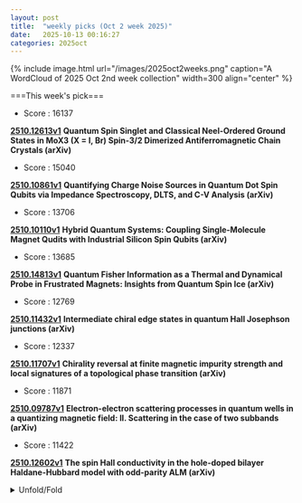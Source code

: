 ```yaml
---
layout: post
title:  "weekly picks (Oct 2 week 2025)"
date:   2025-10-13 00:16:27
categories: 2025oct
---
```


{% include image.html url="/images/2025oct2weeks.png" caption="A WordCloud of 2025 Oct 2nd week collection" width=300 align="center" %}




===This week's pick===


* Score : 16137


**[2510.12613v1](https://arxiv.org/abs/2510.12613)** **Quantum Spin Singlet and Classical Neel-Ordered Ground States in MoX3 (X = I, Br) Spin-3/2 Dimerized Antiferromagnetic Chain Crystals (arXiv)**


* Score : 15040


**[2510.10861v1](https://arxiv.org/abs/2510.10861)** **Quantifying Charge Noise Sources in Quantum Dot Spin Qubits via Impedance Spectroscopy, DLTS, and C-V Analysis (arXiv)**



* Score : 13706


**[2510.10110v1](https://arxiv.org/abs/2510.10110)** **Hybrid Quantum Systems: Coupling Single-Molecule Magnet Qudits with Industrial Silicon Spin Qubits (arXiv)**


* Score : 13685

**[2510.14813v1](https://arxiv.org/abs/2510.14813)** **Quantum Fisher Information as a Thermal and Dynamical Probe in Frustrated Magnets: Insights from Quantum Spin Ice (arXiv)**


* Score : 12769

**[2510.11432v1](https://arxiv.org/abs/2510.11432)** **Intermediate chiral edge states in quantum Hall Josephson junctions (arXiv)**



* Score : 12337

**[2510.11707v1](https://arxiv.org/abs/2510.11707)** **Chirality reversal at finite magnetic impurity strength and local signatures of a topological phase transition (arXiv)**



* Score : 11871

**[2510.09787v1](https://arxiv.org/abs/2510.09787)** **Electron-electron scattering processes in quantum wells in a quantizing magnetic field: II. Scattering in the case of two subbands (arXiv)**



* Score : 11422

**[2510.12602v1](https://arxiv.org/abs/2510.12602)** **The spin Hall conductivity in the hole-doped bilayer Haldane-Hubbard model with odd-parity ALM (arXiv)**

<details id="myDetails">
  <summary> Unfold/Fold </summary>
  {% capture markdowncontent %}





---
10/18


1. **[s41598-025-23734-0](https://www.nature.com/articles/s41598-025-23734-0)** Correction: Magnetic susceptibility components reveal different aspects of neurodegeneration in alpha-synucleinopathies (Scientific Reports)


1. *[s41598-025-20070-1](https://www.nature.com/articles/s41598-025-20070-1)** Spin texture in Bose–Einstein condensates confined in spin-dependent optical lattices (Scientific Reports)


1. **[kvdn-skn1](http://link.aps.org/doi/10.1103/kvdn-skn1)** Kinetic Uncertainty Relations for Quantum Transport (PRL)

1. **[2qgp-v27h](http://link.aps.org/doi/10.1103/2qgp-v27h)** Critical Gate Distance for Wigner Crystallization in the Two-Dimensional Electron Gas (PRL)

1. **[ppys-lx68](http://link.aps.org/doi/10.1103/ppys-lx68)** Invariant Measures in Time-Delay Coordinates for Unique Dynamical System Identification (PRL)





---
10/17


1. **[2510.13866v1](https://arxiv.org/abs/2510.13866)** FFT-Accelerated Auxiliary Variable MCMC for Fermionic Lattice Models: A Determinant-Free Approach with O(N Log N) Complexity (arXiv)

1. **[2510.13874v1](https://arxiv.org/abs/2510.13874)** Spontaneous Breaking of the SU(3) Flavor Symmetry in a Quantum Hall Valley Nematic (arXiv)

1. **[2510.13943v1](https://arxiv.org/abs/2510.13943)** Yamaji effect in models of underdoped cuprates (arXiv)

1. **[2510.13960v1](https://arxiv.org/abs/2510.13960)** Unconventional criticality in O(D)-invariant loop-constrained Landau theory (arXiv)

1. **[2510.14048v1](https://arxiv.org/abs/2510.14048)** Comparative study of phonon-limited carrier transport in the Weyl semimetal TaAs family (arXiv)

1. **[2510.14080v1](https://arxiv.org/abs/2510.14080)** Towards a unified mechanistic understanding of the electrical response of bipolar nanofluidic systems (arXiv)

1. **[2510.14175v1](https://arxiv.org/abs/2510.14175)** Mapping Temperature Using Transmission Kikuchi Diffraction (arXiv)

1. **[2510.14181v1](https://arxiv.org/abs/2510.14181)** Phenomenological Ehrenfest Dynamics with Topological and Geometric Phase Effects and the curious case of Elliptical intersection (arXiv)

1. **[2510.14191v1](https://arxiv.org/abs/2510.14191)** Experimental Demonstration of a Superconductor SFQ-Based ADC for High-Frequency Signal Acquisition (arXiv)

1. **[2510.14216v1](https://arxiv.org/abs/2510.14216)** Magnetic Flux-induced Higher-order Topological Superconductors (arXiv)

1. **[2510.14225v1](https://arxiv.org/abs/2510.14225)** Impurity-induced spin density wave in the thermoelectric layered cobaltite [Ca2CoO3]0.62[CoO2] (arXiv)

1. **[2510.14259v1](https://arxiv.org/abs/2510.14259)** Superconductivity in UTe2 from local noncentrosymmetricity (arXiv)

1. **[2510.14288v1](https://arxiv.org/abs/2510.14288)** Multi-orbital Dirac superconductors and their realization of higher-order topology (arXiv)

1. **[2510.14322v1](https://arxiv.org/abs/2510.14322)** Effect of decorating NiO nanoparticles on superconducting properties of YBCO (arXiv)

1. **[2510.14370v1](https://arxiv.org/abs/2510.14370)** Frustration-driven unconventional magnetism in the Mn2+ (S= 5/2) based two-dimensional triangular-lattice antiferromagnet Ba3MnTa2O9 (arXiv)

1. **[2510.14404v1](https://arxiv.org/abs/2510.14404)** Electric field-induced spin-valley locking in twisted bilayer buckled honeycomb materials (arXiv)

1. **[2510.14447v1](https://arxiv.org/abs/2510.14447)** Linearly polarized light enables chiral edge transport in quasi-2D Dirac materials (arXiv)

1. **[2510.14452v1](https://arxiv.org/abs/2510.14452)** Quasiclassical theory of vortex states in locally non-centrosymmetric superconductors: application to CeRh2As2 (arXiv)

1. **[2510.14456v1](https://arxiv.org/abs/2510.14456)** Cryogenic temperature dependence and hysteresis of surface-trap-induced gate leakage in GaN high-electron-mobility transistors (arXiv)

1. **[2510.14492v1](https://arxiv.org/abs/2510.14492)** Emergent Shastry-Sutherland network from square-kagome Heisenberg antiferromagnet with trimerization (arXiv)

1. **[2510.14505v1](https://arxiv.org/abs/2510.14505)** 23Na-NMR study on the one-dimensional superoxide spin-chain compound NaO2 (arXiv)

1. **[2510.14567v1](https://arxiv.org/abs/2510.14567)** The fate of disorder in twisted bilayer graphene near the magic angle (arXiv)

1. **[2510.14593v1](https://arxiv.org/abs/2510.14593)** Interplay of ferromagnetism, nematicity and Fermi surface nesting in kagome flat band (arXiv)

1. **[2510.14685v1](https://arxiv.org/abs/2510.14685)** Bosonic Laughlin and Moore-Read states from non-Chern flat bands (arXiv)

1. **[2510.14689v1](https://arxiv.org/abs/2510.14689)** Magnetic D-brane solitons: skyrmion strings ending on a N\'eel wall in chiral magnets (arXiv)

1. **[2510.14695v1](https://arxiv.org/abs/2510.14695)** Quantum beats of exciton-polarons in CsPbI3 perovskite nanocrystals (arXiv)

1. **[2510.14721v1](https://arxiv.org/abs/2510.14721)** Fundamental quantum and relativistic formulation of thermal noise and linear conductance in an 1D quasi-particle ensemble under ballistic transport-regime (arXiv)

1. **[2510.14724v1](https://arxiv.org/abs/2510.14724)** Crossed surface flat bands in three-dimensional superconducting altermagnets (arXiv)

1. **[2510.14774v1](https://arxiv.org/abs/2510.14774)** Quantum oscillations and transport properties of layered single-crystal SrCu4As2 (arXiv)


1. **[2510.14867v1](https://arxiv.org/abs/2510.14867)** Disorder-assisted Spin-Filtering at Metal/Ferromagnet Interfaces: An Alternative Route to Anisotropic Magnetoresistance (arXiv)

1. **[2510.14868v1](https://arxiv.org/abs/2510.14868)** Electron transport in junctions between altermagnets (arXiv)

1. **[2510.14899v1](https://arxiv.org/abs/2510.14899)** Electric field controlled second-order anomalous Hall effect in altermagnets (arXiv)

1. **[2510.14903v1](https://arxiv.org/abs/2510.14903)** Skyrmion behavior in attractive-repulsive square array of pinning centers (arXiv)

1. **[2510.14951v1](https://arxiv.org/abs/2510.14951)** A universal description of Mott insulators: Characterizing quantum phases beyond broken symmetries (arXiv)

1. **[2509.21432v1](https://arxiv.org/abs/2509.21432)** Extra force in charged resonant capacitors: a new macroscopic effect of vacuum fluctuations ? (arXiv)

1. **[2510.14041v1](https://arxiv.org/abs/2510.14041)** Nonlinear near-field spectroscopy of exciton-polaritons in a van der Waals layered waveguide (arXiv)

1. **[2510.14174v1](https://arxiv.org/abs/2510.14174)** A large spin-splitting altermagnet designed from the hydroxylated MBene monolayer (arXiv)

1. **[2510.14701v1](https://arxiv.org/abs/2510.14701)** Identification of formation of amorphous Si phase in SiOxNy films produced by plasma enhanced chemical vapor deposition (arXiv)

1. **[2510.14764v1](https://arxiv.org/abs/2510.14764)** Quantum Knizhnik-Zamolodchikov Equations and Integrability of Quantum Field Theories with Time-dependent Interaction Strength (arXiv)



---
10/16



1. **[s42005-025-02316-6](https://www.nature.com/articles/s42005-025-02316-6)** Charge density wave with suppressed long-range structural modulation in canted antiferromagnetic kagome FeGe (Communications Physics)

1. **[s42005-025-02317-5](https://www.nature.com/articles/s42005-025-02317-5)** Enhanced continuous-variable quantum key distribution protocol via adaptive signal processing (Communications Physics)

1. **[s41586-025-09583-x](https://www.nature.com/articles/s41586-025-09583-x)** Efficient quantum thermal simulation (Nature)


1. **[s41598-025-19751-8](https://www.nature.com/articles/s41598-025-19751-8)** Double-layer silicon-based optical phased array transceiver based on cascaded phase control (Scientific Reports)




1. **[39vh-84n1](http://link.aps.org/doi/10.1103/39vh-84n1)** Generalized Indefinite Causal Orders in an Integrated Quantum Switch (PRL)

1. **[x19r-pzyb](http://link.aps.org/doi/10.1103/x19r-pzyb)** Multimode Cavity QED Ising Spin Glass (PRL)

1. **[2cx4-b82c](http://link.aps.org/doi/10.1103/2cx4-b82c)** Lindbladian Simulation with Logarithmic Precision Scaling via Two Ancillas (PRL)


1. **[skhj-cj9p](http://link.aps.org/doi/10.1103/skhj-cj9p)** Extracting the Speed of Sound in Heavy-Ion Collisions: A Study of Quantum-Initiated Fluctuations and Thermalization (PRL)

1. **[1z52-p73t](http://link.aps.org/doi/10.1103/1z52-p73t)** Addressing the Correlation of Stokes-Shifted Photons Emitted from Two Quantum Emitters (PRL)

1. **[lylq-m63c](http://link.aps.org/doi/10.1103/lylq-m63c)** Femtosecond and Attosecond Phase-Space Correlations in Few-Particle Photoelectron Pulses (PRL)

1. **[b5h4-ppdf](http://link.aps.org/doi/10.1103/b5h4-ppdf)** Selective Excitation of Collective Modes in Multiband Superconductor MgB2 (PRL)

1. **[2t6l-sqmj](http://link.aps.org/doi/10.1103/2t6l-sqmj)** Superconductivity at 28 K in Sodium Graphite Intercalation Compound under High Pressure (PRL)

1. **[35ff-84fc](http://link.aps.org/doi/10.1103/35ff-84fc)** Quantitative Role of Phonons and Elasticity in Tuning Uniaxial Negative Thermal Expansion of MZr2(M=Fe,Co, and Ni) (PRL)

1. **[x6k9-wgk9](http://link.aps.org/doi/10.1103/x6k9-wgk9)** Imaging Sublattice Cooper-Pair Density Waves in Monolayer 1T′MoTe2 (PRL)

1. **[lcz1-f5v9](http://link.aps.org/doi/10.1103/lcz1-f5v9)** Transition from Near-Field to Extreme Near-Field Radiative Heat Transfer (PRL)

1. **[7b3m-8zvz](http://link.aps.org/doi/10.1103/7b3m-8zvz)** Electrically Detected Magnetic Resonance in Ambipolar Polymer Field-Effect Transistors (PRL)

1. **[xx9z-4j6c](http://link.aps.org/doi/10.1103/xx9z-4j6c)** Superdiffusive Transport in Chaotic Quantum Systems with Nodal Interactions (PRL)

1. **[fql8-f3tl](http://link.aps.org/doi/10.1103/fql8-f3tl)** Unconventional Hall Effect in Gapless Superconductors: Transverse Supercurrent Converted from Normal Current (PRL)

1. **[qls7-tr4v](http://link.aps.org/doi/10.1103/qls7-tr4v)** Identifying Electronic Doorway States in Secondary Electron Emission from Layered Materials (PRL)

1. **[nsky-zmzp](http://link.aps.org/doi/10.1103/nsky-zmzp)** Shot Noise of Photocurrents in Magnetic Quantum Materials (PRL)

1. **[jnpb-2mxx](http://link.aps.org/doi/10.1103/jnpb-2mxx)** Magnon-Magnon Interaction Induced by Nonlinear Spin-Wave Dynamics (PRL)

1. **[qphl-qd37](http://link.aps.org/doi/10.1103/qphl-qd37)** Topologically Tunable Polaritons Based on a Two-Dimensional Crystal in a Photonic Lattice (PRL)

1. **[kskc-qlb3](http://link.aps.org/doi/10.1103/kskc-qlb3)** Phase Matching of High Harmonic Generation in Twisted van der Waals Crystals (PRL)

1. **[llys-8b4p](http://link.aps.org/doi/10.1103/llys-8b4p)** Photomagnetic-Chiral Anisotropy Mediated by Chirality-Driven Asymmetric Spin Splitting (PRL)

1. **[ccjj-6ksn](http://link.aps.org/doi/10.1103/ccjj-6ksn)** Nested Stochastic Resetting: Nonequilibrium Steady States and Exact Correlations (PRL)

1. **[ltdt-hvh7](http://link.aps.org/doi/10.1103/ltdt-hvh7)** Principled Model Selection for Stochastic Dynamics (PRL)

1. **[yls4-kdvj](http://link.aps.org/doi/10.1103/yls4-kdvj)** Dynamical Phase Transitions in Nonequilibrium Networks (PRL)

1. **[7hcf-p1yk](http://link.aps.org/doi/10.1103/7hcf-p1yk)** Spontaneous Emergence of Run-and-Tumble-Like Dynamics in a Robotic Analog of <i>Chlamydomonas</i>: Experiment and Theory (PRL)



1. **[2510.12880v1](https://arxiv.org/abs/2510.12880)** The Kitaev-AKLT model (arXiv)

1. **[2510.12884v1](https://arxiv.org/abs/2510.12884)** Multi-Q spin-valley order in twisted WSe2 (arXiv)

1. **[2510.12888v1](https://arxiv.org/abs/2510.12888)** Exotic Surface Stripe Orders in Correlated Kagome Metal CsCr3Sb5 (arXiv)

1. **[2510.12918v1](https://arxiv.org/abs/2510.12918)** Incommensurate Twisted Bilayer Graphene: emerging quasi-periodicity and stability (arXiv)

1. **[2510.12990v1](https://arxiv.org/abs/2510.12990)** Dynamical breaking of inversion symmetry and strong second harmonic generation with nonlinear phonons (arXiv)

1. **[2510.13041v1](https://arxiv.org/abs/2510.13041)** High Stability Mechanical Frequency Sensing beyond the Linear Regime (arXiv)

1. **[2510.13045v1](https://arxiv.org/abs/2510.13045)** Entanglement spectrum of gapless topological phases: a case study with topological superconductors (arXiv)

1. **[2510.13098v1](https://arxiv.org/abs/2510.13098)** Flat bands in condensed-matter systems -- perspective for magnetism and superconductivity (arXiv)

1. **[2510.13319v1](https://arxiv.org/abs/2510.13319)** Spin-Selective Second-Order Topological Insulators Enabling Cornertronics in 2D Altermagnets (arXiv)

1. **[2510.13342v1](https://arxiv.org/abs/2510.13342)** Evolution of the superconductivity in pressurized La3-xSmxNi2O7 (arXiv)

1. **[2510.13373v1](https://arxiv.org/abs/2510.13373)** Hybrid light-matter boundaries of graphene in a chiral cavity (arXiv)

1. **[2510.13457v1](https://arxiv.org/abs/2510.13457)** Magnetically controllable nonlinear valley Hall effect in centrosymmetric ferromagnets (arXiv)

1. **[2510.13471v1](https://arxiv.org/abs/2510.13471)** Buckling and flat bands in twisted bilayer graphene (arXiv)

1. **[2510.13530v1](https://arxiv.org/abs/2510.13530)** Interplay of magnetic and thermodynamic responses in the kagome-triangular system (arXiv)

1. **[2510.13578v1](https://arxiv.org/abs/2510.13578)** Statistical Structure of Charge Disorder in Si/SiGe Quantum Dots (arXiv)

1. **[2510.13603v1](https://arxiv.org/abs/2510.13603)** First-order phase transition driven by competing charge-order fluctuations in 1T'-TaTe2 (arXiv)

1. **[2510.13635v1](https://arxiv.org/abs/2510.13635)** Evidence for a field-induced Lifshitz transition in the Weyl semimetal CeAlSi (arXiv)

1. **[2510.13641v1](https://arxiv.org/abs/2510.13641)** Momentum-Resolved Spectroscopy of Superconductivity with the Quantum Twisting Microscope (arXiv)

1. **[2510.13646v1](https://arxiv.org/abs/2510.13646)** Excitonic optical absorption in strained monolayer CrSBr (arXiv)

1. **[2510.13667v1](https://arxiv.org/abs/2510.13667)** Excitonic correlations in the equilibrium and voltage-biased bilayer Hubbard model: multi-orbital two-particle self-consistent approach (arXiv)

1. **[2510.13769v1](https://arxiv.org/abs/2510.13769)** Optical Response of Graphene Quantum Dots in the Visible Spectrum: A Combined DFT-QED Approach (arXiv)

1. **[2510.12875v1](https://arxiv.org/abs/2510.12875)** Tunable quantum Mpemba effect in long-range interacting systems (arXiv)

1. **[2510.13384v1](https://arxiv.org/abs/2510.13384)** Strong- vs weak-coupling lasing in polymer-film microcavities (arXiv)

1. **[2510.13420v1](https://arxiv.org/abs/2510.13420)** Angular Emission Properties of Strained Transition-Metal Dichalcogenides (arXiv)

1. **[2510.13577v1](https://arxiv.org/abs/2510.13577)** Emergent Discrete Time Crystals on Digital Quantum Computers: Boundary-Protected and Ancilla-Induced Disorder Mechanisms of Thermalization Slowdown (arXiv)

1. **[2510.13581v1](https://arxiv.org/abs/2510.13581)** Yang-Lee edge singularity and quantum criticality in non-Hermitian PXP model (arXiv)

1. **[2510.13618v1](https://arxiv.org/abs/2510.13618)** Coupled electric dipole model for a Su-Schrieffer-Heeger chain of optically resonant coreshell nanoparticles (arXiv)

1. **[2510.13674v1](https://arxiv.org/abs/2510.13674)** Spin Readout in a 22 nm Node Integrated Circuit (arXiv)

1. **[2510.13782v1](https://arxiv.org/abs/2510.13782)** Structure and magnetism of MnGe thin films grown with a non-magnetic CrSi template (arXiv)





---
10/15


1. **[s41567-025-03045-x](https://www.nature.com/articles/s41567-025-03045-x)** Ultrafast topological control (Nature Physics)

1. **[s41567-025-03060-y](https://www.nature.com/articles/s41567-025-03060-y)** Nodal hybridization in a two-dimensional heavy-fermion material (Nature Physics)

1. **[s42005-025-02334-4](https://www.nature.com/articles/s42005-025-02334-4)** Quantum stochastic resonance in a single-photon emitter (Communications Physics)

1. **[s42005-025-02313-9](https://www.nature.com/articles/s42005-025-02313-9)** Exceptional coupling via multiple channels for crosstalk suppression and flat band with staggered on-site potentials (Communications Physics)


1. **[cjkh-1z6c](http://link.aps.org/doi/10.1103/cjkh-1z6c)** Conditional Mutual Information and Information-Theoretic Phases of Decohered Gibbs States (PRL)

1. **[dryx-l5rt](http://link.aps.org/doi/10.1103/dryx-l5rt)** Energetic Advantages for Quantum Agents in Online Execution of Complex Strategies (PRL)

1. **[gyvf-s5bd](http://link.aps.org/doi/10.1103/gyvf-s5bd)** Measuring Full Counting Statistics in a Trapped-Ion Quantum Simulator (PRL)

1. **[jpms-v3kw](http://link.aps.org/doi/10.1103/jpms-v3kw)** On-Chip Verified Quantum Computation with an Ion-Trap Quantum Processing Unit (PRL)

1. **[bqwm-ll5y](http://link.aps.org/doi/10.1103/bqwm-ll5y)** Bell Nonlocality in Quantum Networks with Unreliable Sources: Loophole-Free Postelection via Self-Testing (PRL)

1. **[nwzw-tqzp](http://link.aps.org/doi/10.1103/nwzw-tqzp)** Closing the Detection Loophole in the Triangle Network with High-Dimensional Photonic States (PRL)

1. **[d8m7-5xxx](http://link.aps.org/doi/10.1103/d8m7-5xxx)** New Chiral Structures for Baryon Number Violating Nucleon Decays (PRL)

1. **[jm4m-rpyc](http://link.aps.org/doi/10.1103/jm4m-rpyc)** Spontaneous Emission from Electronic Metastable Resonance States (PRL)

1. **[qj5x-t71k](http://link.aps.org/doi/10.1103/qj5x-t71k)** Meissner-like Currents of Photons in Anomalous Superradiant Phases (PRL)

1. **[5hf5-pg3t](http://link.aps.org/doi/10.1103/5hf5-pg3t)** Two-Dimensional Topological Edge States in Periodic Space-Time Interfaces (PRL)

1. **[djz5-2lsn](http://link.aps.org/doi/10.1103/djz5-2lsn)** Persistence in Physical Systems: An Application to Soil Moisture Memory (PRL)

1. **[km2j-3zy2](http://link.aps.org/doi/10.1103/km2j-3zy2)** Altermagnets with Topological Order in Kitaev Bilayers (PRL)

1. **[ptgg-frh1](http://link.aps.org/doi/10.1103/ptgg-frh1)** Erratum: Elastic Screening of Pseudogauge Fields in Graphene [Phys. Rev. Lett. <b>134</b>, 046404 (2025)] (PRL)

1. **[ly37-5gdw](http://link.aps.org/doi/10.1103/ly37-5gdw)** Nonequilibrium Relaxation and Odd-Even Effect in Finite-Temperature Electron Gases (PRX)

1. **[dck4-x9c2](http://link.aps.org/doi/10.1103/dck4-x9c2)** Experimental Demonstration of High-Fidelity Logical Magic States from Code Switching (PRX)

1. **[Physics.18.s129](http://link.aps.org/doi/10.1103/Physics.18.s129)** Topological Tube Traps Vibrations (Physics)

1. **[2510.11721v1](https://arxiv.org/abs/2510.11721)** Influence of Platinum Thin Films on the Photophysical and Quantum Properties of Near-Surface NV Centers (arXiv)

1. **[2510.11860v1](https://arxiv.org/abs/2510.11860)** Topological Robustness of Anyon Tunneling at \nu = 1/3 (arXiv)

1. **[2510.11870v1](https://arxiv.org/abs/2510.11870)** Neuromorphic heat transport effects in a molecular junction (arXiv)

1. **[2510.11920v1](https://arxiv.org/abs/2510.11920)** Low-field all-optical detection of superconductivity using NV nanodiamonds (arXiv)

1. **[2510.12006v1](https://arxiv.org/abs/2510.12006)** Evidence for easy-plane XY ferromagnetism in heavy-fermion quantum-critical CeRh6Ge4 (arXiv)

1. **[2510.12009v1](https://arxiv.org/abs/2510.12009)** Visualizing the Impact of Quenched Disorder on 2D Electron Wigner Solids (arXiv)

1. **[2510.12187v1](https://arxiv.org/abs/2510.12187)** Trembling motion of electrons driven by Larmor spin precession (arXiv)

1. **[2510.12250v1](https://arxiv.org/abs/2510.12250)** Superconductivity in monolayer-trilayer phase of La3Ni2O7 under high pressure (arXiv)

1. **[2510.12339v1](https://arxiv.org/abs/2510.12339)** Wiedemann-Franz behavior at the Weyl points in compressively strained HgTe (arXiv)

1. **[2510.12349v1](https://arxiv.org/abs/2510.12349)** eta-pairing in the model with two-particle hybridization of conduction and localized electrons (arXiv)

1. **[2510.12359v1](https://arxiv.org/abs/2510.12359)** Interlayer coupling enhanced superconductivity near 100 K in La3-xNdxNi2O7 (arXiv)

1. **[2510.12452v1](https://arxiv.org/abs/2510.12452)** Possible high-Tc superconductivity at 45 K in the Ge-doped cluster Mott insulator GaNb4Se8 (arXiv)

1. **[2510.12511v1](https://arxiv.org/abs/2510.12511)** Green's function expansion for multiple coupled optical resonators with finite retardation using quasinormal modes (arXiv)

1. **[2510.12530v1](https://arxiv.org/abs/2510.12530)** Origin of Enhanced Thermal Resistance Near Nanoscale Hotspots: Insights from Full-Dispersion-Resolved Phonon Transport in Silicon (arXiv)

1. **[2510.12554v1](https://arxiv.org/abs/2510.12554)** Conductance Plateaus at Quantum Hall Integer Filling Factors in Germanium Quantum Point Contacts (arXiv)


1. **[2510.12610v1](https://arxiv.org/abs/2510.12610)** Dissipationless transport by design in ultrathin magnetic topological insulator films (arXiv)


1. **[2510.12667v1](https://arxiv.org/abs/2510.12667)** The anisotropic Heisenberg model close to the Ising limit: triangular lattice vs. effective models (arXiv)

1. **[2510.12682v1](https://arxiv.org/abs/2510.12682)** Possible Bose-Einstein condensation of magnons in a S = 5/2 honeycomb lattice (arXiv)

1. **[2510.12730v1](https://arxiv.org/abs/2510.12730)** Switchable chiral 2x2 pair density wave in pure CsV3Sb5 (arXiv)

1. **[2510.12786v1](https://arxiv.org/abs/2510.12786)** Quantum criticality at the end of a pseudogap phase in superconducting infinite-layer nickelates (arXiv)

1. **[2510.10064v1](https://arxiv.org/abs/2510.10064)** Broad nonlocal spectrum in the Pb-InSb hybrid three terminals for potential realization of Kitaev chains (arXiv)

1. **[2510.11818v1](https://arxiv.org/abs/2510.11818)** Secret communication games and a hierarchy of quasiparticle statistics in 3 + 1D topological phases (arXiv)

1. **[2510.11864v1](https://arxiv.org/abs/2510.11864)** Dipole-quadrupole model and multipole analysis of resonant membrane metasurfaces (arXiv)

1. **[2510.12127v1](https://arxiv.org/abs/2510.12127)** Chern-Selective multi-valley Flat Bands in Twisted Mono-Bilayer and Mono-Trilayer MoTe2 (arXiv)

1. **[2510.12199v1](https://arxiv.org/abs/2510.12199)** Spectroscopic Determination of Site-Selective Ligand Binding on Single Anisotropic Nanocrystals (arXiv)

1. **[2510.12222v1](https://arxiv.org/abs/2510.12222)** Room temperature control of axial and basal antiferromagnetic anisotropies using strain (arXiv)

1. **[2510.12371v1](https://arxiv.org/abs/2510.12371)** Controlling Magnetism in the 2D van der Waals Antiferromagnet CrPS4 via Ion Intercalation (arXiv)

1. **[2510.12737v1](https://arxiv.org/abs/2510.12737)** Time-dependent Variational Principles for Hybrid Non-Unitary Dynamics: Application to Driven-Dissipative Superconductors (arXiv)

1. **[2510.12748v1](https://arxiv.org/abs/2510.12748)** Two-Dimensional Altermagnetic Iron Oxyhalides: Real Chern topology and Valley-Spin-Lattice coupling (arXiv)




---
10/14



1. **[s41467-025-63248-x](https://www.nature.com/articles/s41467-025-63248-x)** High entropy engineered polymer blends with enhanced dielectric properties and high temperature stability (Nature Communications)

1. **[s41467-025-64113-7](https://www.nature.com/articles/s41467-025-64113-7)** Ultra-high energy storage in relaxor ferroelectric MLCCs at elevated temperatures via entropy modulated strain heterogeneity (Nature Communications)

1. **[s41563-025-02379-4](https://www.nature.com/articles/s41563-025-02379-4)** Ultrafast surface melting of orbital order in La<sub>0.5</sub>Sr<sub>1.5</sub>MnO<sub>4</sub> (Nature Materials)




1. **[q853-plvr](https://journals.aps.org/prb/abstract/10.1103/q853-plvr)** Magnetic exchange and dipolar interactions in GdRu2⁢Si2: Three-dimensional magnetism in a layered magnet (PRB)


1. **[2510.09755v1](https://arxiv.org/abs/2510.09755)** Conformal Data for the O(3) Wilson-Fisher CFT from Fuzzy Sphere Realization of Quantum Rotor Model (arXiv)

1. **[2510.09777v1](https://arxiv.org/abs/2510.09777)** Emergent Network of Josephson Junctions in a Kagome Superconductor (arXiv)


1. **[2510.09798v1](https://arxiv.org/abs/2510.09798)** Thermoelectric effect at the quantum Hall-superconductor interface (arXiv)

1. **[2510.09921v1](https://arxiv.org/abs/2510.09921)** Two-dimensional superconducting diode effect in topological insulator/superconductor heterostructure (arXiv)


1. **[2510.10183v1](https://arxiv.org/abs/2510.10183)** Manipulating the metal-insulator transitions in correlated vanadium dioxide through bandwidth and band-filling control (arXiv)

1. **[2510.10230v1](https://arxiv.org/abs/2510.10230)** Scaling of Magnetic Domain Walls in Perpendicular Magnetic Anisotropy Systems (arXiv)

1. **[2510.10264v1](https://arxiv.org/abs/2510.10264)** Vortex matter and strong pinning in underdoped PrFeAs(O,F) with atomic-sized defects (arXiv)

1. **[2510.10309v1](https://arxiv.org/abs/2510.10309)** Roles of Electrically Excited Magnons in Unidirectional Magnetoresistance of Metallic Magnetic Bilayers (arXiv)

1. **[2510.10356v1](https://arxiv.org/abs/2510.10356)** Ferromagnetic Resonance Spectroscopy on the Kagome Magnet MgMn6Sn6 (arXiv)

1. **[2510.10391v1](https://arxiv.org/abs/2510.10391)** Breakdown of the Wiedemann-Franz law in an interacting quantum Hall metamaterial (arXiv)

1. **[2510.10525v1](https://arxiv.org/abs/2510.10525)** Time domain braiding of anyons revealed through a nonequilibrium fluctuation dissipation theorem (arXiv)

1. **[2510.10543v1](https://arxiv.org/abs/2510.10543)** Supercurrent interference and its transfer in a kagome superconductor (arXiv)

1. **[2510.10589v1](https://arxiv.org/abs/2510.10589)** RKKY interaction in Weyl semimetal nanowires (arXiv)

1. **[2510.10643v1](https://arxiv.org/abs/2510.10643)** Non-unitary Time Evolution via the Chebyshev Expansion Method (arXiv)

1. **[2510.10684v1](https://arxiv.org/abs/2510.10684)** Integrable Model of a Superconductor with non-Fermi liquid and Mott Phases (arXiv)

1. **[2510.10720v1](https://arxiv.org/abs/2510.10720)** Revisiting YH9 Superconductivity and Predicting High-Tc in GdYH5 (arXiv)


1. **[2510.10873v1](https://arxiv.org/abs/2510.10873)** Magnetic Field-Enhanced Graphene Superconductivity with Record Pauli-Limit Violation (arXiv)

1. **[2510.10906v1](https://arxiv.org/abs/2510.10906)** Spatial Correlation of Superconducting and Pseudogap Dynamics in a Bi-based Cuprate (arXiv)

1. **[2510.10908v1](https://arxiv.org/abs/2510.10908)** Two-dimensional flat-bands in Moire-diamonds (arXiv)

1. **[2510.10958v1](https://arxiv.org/abs/2510.10958)** Phase-sensitive evidence for 2x2 pair density wave in a kagome superconductor (arXiv)

1. **[2510.10999v1](https://arxiv.org/abs/2510.10999)** Collinear, incommensurate antiferromagnetism in van der Waals magnet alpha-UTe3 (arXiv)

1. **[2510.11088v1](https://arxiv.org/abs/2510.11088)** Local-Antisymmetric Flat Band and Coexisting Correlated stripe charge orders in WSe2-Modulated Twisted Bilayer Graphene (arXiv)

1. **[2510.11134v1](https://arxiv.org/abs/2510.11134)** Spinon band flattening by its emergent gauge field in quantum kagome ice (arXiv)

1. **[2510.11240v1](https://arxiv.org/abs/2510.11240)** Should it really be that hard to model the chirality induced spin selectivity effect? (arXiv)

1. **[2510.11333v1](https://arxiv.org/abs/2510.11333)** Superconducting spin valve effect in Fe/Si3N4/Pb/Si3N4/Fe heterostructures (arXiv)

1. **[2510.11342v1](https://arxiv.org/abs/2510.11342)** One-dimensional topological superconductors with nonsymmorphic symmetries (arXiv)

1. **[2510.11355v1](https://arxiv.org/abs/2510.11355)** Nonequilibrium spin-splitter effect in altermagnet superconductor hybrids (arXiv)

1. **[2510.11362v1](https://arxiv.org/abs/2510.11362)** Deterministic Switching in Altermagnets via Asymmetric Sublattice Spin Current (arXiv)

1. **[2510.11431v1](https://arxiv.org/abs/2510.11431)** A minimal and universal representation of fermionic wavefunctions (fermions = bosons + one) (arXiv)


1. **[2510.11551v1](https://arxiv.org/abs/2510.11551)** Spinons, solitons and random singlets in the spin-chain compound copper benzoate (arXiv)

1. **[2510.11678v1](https://arxiv.org/abs/2510.11678)** Spinon Mediation of Witness-Spin Dynamics and Ground State in Herbertsmithite (arXiv)


1. **[2510.11710v1](https://arxiv.org/abs/2510.11710)** Comparing Symmetrized Determinant Neural Quantum States for the Hubbard Model (arXiv)

1. **[2510.09749v1](https://arxiv.org/abs/2510.09749)** Vari-Cool: a non-unitary quantum variational protocol for simulated cooling (arXiv)

1. **[2510.09839v1](https://arxiv.org/abs/2510.09839)** Raman Digital Twin of Monolayer Janus Transition Metal Dichalcogenides (arXiv)

1. **[2510.09973v1](https://arxiv.org/abs/2510.09973)** Relationship among Structural, Disordered, Magnetism and Band Topology in MnSb2Te4(Sb2Te3)n Family (arXiv)

1. **[2510.10012v1](https://arxiv.org/abs/2510.10012)** Multiscale Magnetic Correlations in La2Mn2-xNixO6: Role of Crystal Structure in Double Perovskites (arXiv)

1. **[2510.10491v1](https://arxiv.org/abs/2510.10491)** Resolving the Structural Duality of Graphene Grain Boundaries (arXiv)

1. **[2510.10547v1](https://arxiv.org/abs/2510.10547)** Near room temperature magnetoelectric response and tunable magnetic anisotropy in the two-dimensional magnet 1T-CrTe2 (arXiv)

1. **[2510.10595v1](https://arxiv.org/abs/2510.10595)** Weak-anti-localization-to-spin-dependent scattering at a proximity-magnetized heavy metal interface (arXiv)

1. **[2510.10632v1](https://arxiv.org/abs/2510.10632)** Quantum-Squeezing-Induced Algebraic Non-Hermitian Skin Effects and Ultra Spectral Sensitivity (arXiv)

1. **[2510.10745v1](https://arxiv.org/abs/2510.10745)** Fluidity and morphological stability of an amorphous thin film with radiation-induced defect kinetics (arXiv)

1. **[2510.10897v1](https://arxiv.org/abs/2510.10897)** Hydrodynamics of degenerate Fermi gases on spherical Fermi surfaces (arXiv)

1. **[2510.10983v1](https://arxiv.org/abs/2510.10983)** Loss investigations of high frequency lithium niobate Lamb wave resonators at ultralow temperatures (arXiv)

1. **[2510.11159v1](https://arxiv.org/abs/2510.11159)** Tunable multi-photon correlations from a coherently driven quantum dot (arXiv)

1. **[2510.11480v1](https://arxiv.org/abs/2510.11480)** Effects of strain on the stability of the metallic rutile and insulating M1 phases of vanadium dioxide (arXiv)

1. **[2510.11619v1](https://arxiv.org/abs/2510.11619)** Strain-induced multiferroicity in Cr1/3NbS2 (arXiv)




---
10/13

1. **[2510.08678v1](https://arxiv.org/abs/2510.08678)** Coherent Optical Control of Electron Dynamics in Patterned Graphene Nanoribbons (arXiv)

1. **[2510.08740v1](https://arxiv.org/abs/2510.08740)** Light-induced pseudo-magnetic fields in three-dimensional topological semimetals (arXiv)

1. **[2510.08746v1](https://arxiv.org/abs/2510.08746)** Crystal-Field--Driven Magnetoelectricity in the Triangular Quantum Magnet CeMgAl11O19 (arXiv)

1. **[2510.09044v1](https://arxiv.org/abs/2510.09044)** Imaging of Gate-Controlled Suppression of Superconductivity via the Meissner Effect (arXiv)

1. **[2510.09120v1](https://arxiv.org/abs/2510.09120)** Parametric Drive of a Double Quantum Dot in a Cavity (arXiv)

1. **[2510.09150v1](https://arxiv.org/abs/2510.09150)** Chern insulators and topological flat bands in cavity-embedded kagome systems (arXiv)

1. **[2510.09151v1](https://arxiv.org/abs/2510.09151)** Nematic Fluctuations and Electronic Correlations in Heavily Hole-Doped Ba1-xKxFe2As2 Probed by Elastoresistance (arXiv)

1. **[2510.09170v1](https://arxiv.org/abs/2510.09170)** Altermagnetism and Superconductivity: A Short Historical Review (arXiv)

1. **[2510.09234v1](https://arxiv.org/abs/2510.09234)** Quantum fluctuation-induced first-order breaking of time-reversal symmetry in unconventional superconductors (arXiv)

1. **[2510.09235v1](https://arxiv.org/abs/2510.09235)** Tunable Chern Insulator States with Coexisting Magnonic and Electronic Topology in 2D Honeycomb Kitaev Ferromagnets (arXiv)

1. **[2510.09264v1](https://arxiv.org/abs/2510.09264)** Consistent gauge theories for the slave particle representation of the strongly correlated t-J model (arXiv)

1. **[2510.09268v1](https://arxiv.org/abs/2510.09268)** Cubic magnetic anisotropy in B20 magnets: Interplay of anisotropy and magnetic order in Fe1-xCoxSi (arXiv)

1. **[2510.09282v1](https://arxiv.org/abs/2510.09282)** Field-induced magnetic phases in the Kitaev candidate Na3Co2SbO6 (arXiv)

1. **[2510.09300v1](https://arxiv.org/abs/2510.09300)** Clarification of Floquet--Enhanced Thermal Emission Through the Nonequilibrium Green's Function Formalism (arXiv)

1. **[2510.09363v1](https://arxiv.org/abs/2510.09363)** Superconductivity in the repulsive Hubbard model on different geometries induced by density-assisted hopping (arXiv)

1. **[2510.09386v1](https://arxiv.org/abs/2510.09386)** Non-Hermitian Bethe-Salpeter Equation for Open Systems: Emergence of Exceptional Points in Excitonic Spectra from First Principles (arXiv)

1. **[2510.09412v1](https://arxiv.org/abs/2510.09412)** Homogeneous and inhomogeneous phases in a numerical model of a time-reversal-breaking superconductor (arXiv)

1. **[2510.09515v1](https://arxiv.org/abs/2510.09515)** A microscopic approach to nonlinear theory of spin-charge separation (arXiv)

1. **[2510.09548v1](https://arxiv.org/abs/2510.09548)** Mapping the moire potential in multi-layer rhombohedral graphene (arXiv)

1. **[2510.08680v1](https://arxiv.org/abs/2510.08680)** Tensor-network representation of excitations in Josephson junction arrays (arXiv)

1. **[2510.08864v1](https://arxiv.org/abs/2510.08864)** Optimizing VQE Ansatz for Studying Tight-Binding Models with sd-Interaction and On-Site Coulomb Repulsion (arXiv)

1. **[2510.09040v1](https://arxiv.org/abs/2510.09040)** Atomistic origin of low thermal conductivity in quaternary chalcogenides Cu(Cd, Zn)2InTe4 (arXiv)

1. **[2510.09117v1](https://arxiv.org/abs/2510.09117)** Strong coupling of collective optical resonances in dielectric metasurfaces (arXiv)

1. **[2510.09331v1](https://arxiv.org/abs/2510.09331)** Magnetic Materials for Quantum Magnonics (arXiv)

1. **[2510.09565v1](https://arxiv.org/abs/2510.09565)** Unveiling dynamical quantum error correcting codes via non-invertible symmetries (arXiv)






  {% endcapture %}
  {{ markdowncontent | markdownify }}
 </details>

<style>
  details {
    margin: 10px 0;
  }
  summary {
    cursor: pointer;
  }


</style>


<script>
  // Wait for the DOM to be fully loaded
  document.addEventListener('DOMContentLoaded', () => {
    const details = document.getElementById('myDetails');

    // Restore the state from localStorage
    if (localStorage.getItem('detailsOpen') === 'true') {
      details.setAttribute('open', '');
    }

    // Save the state when the details element is toggled
    details.addEventListener('toggle', () => {
      localStorage.setItem('detailsOpen', details.open);
    });
  });
</script>